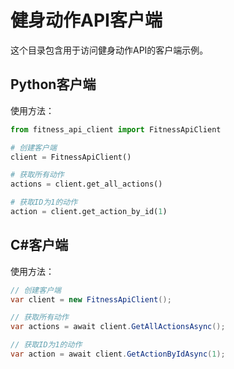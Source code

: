 # 健身动作API客户端

这个目录包含用于访问健身动作API的客户端示例。

## Python客户端

使用方法：

```python
from fitness_api_client import FitnessApiClient

# 创建客户端
client = FitnessApiClient()

# 获取所有动作
actions = client.get_all_actions()

# 获取ID为1的动作
action = client.get_action_by_id(1)
```

## C#客户端

使用方法：

```csharp
// 创建客户端
var client = new FitnessApiClient();

// 获取所有动作
var actions = await client.GetAllActionsAsync();

// 获取ID为1的动作
var action = await client.GetActionByIdAsync(1);
```

